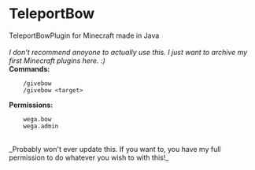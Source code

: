 # TeleportBow
TeleportBowPlugin for Minecraft made in Java 
<br/>
<br/>
_I don't recommend anoyone to actually use this. I just want to archive my first Minecraft plugins here. :)_
<br/>
**Commands:**
```
    /givebow
    /givebow <target>
```
**Permissions:**
```
    wega.bow
    wega.admin
```
<br/>
_Probably won't ever update this. If you want to, you have my full permission to do whatever you wish to with this!_

